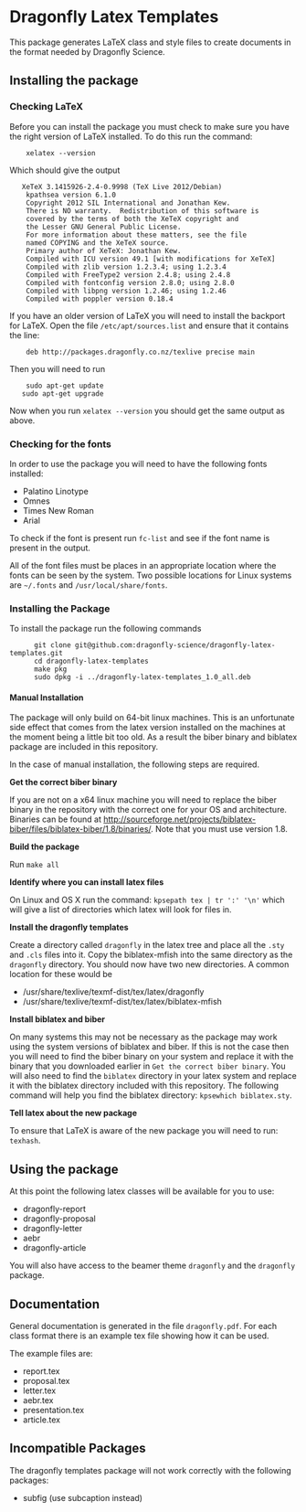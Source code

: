 Dragonfly Latex Templates
=========================

This package generates LaTeX class and style files to create documents in the 
format needed by Dragonfly Science.

## Installing the package

### Checking LaTeX
Before you can install the package you must check to make sure you
have the right version of LaTeX installed. To do this run the command:

        xelatex --version

Which should give the output

	   XeTeX 3.1415926-2.4-0.9998 (TeX Live 2012/Debian)
        kpathsea version 6.1.0
        Copyright 2012 SIL International and Jonathan Kew.
        There is NO warranty.  Redistribution of this software is
        covered by the terms of both the XeTeX copyright and
        the Lesser GNU General Public License.
        For more information about these matters, see the file
        named COPYING and the XeTeX source.
        Primary author of XeTeX: Jonathan Kew.
        Compiled with ICU version 49.1 [with modifications for XeTeX]
        Compiled with zlib version 1.2.3.4; using 1.2.3.4
        Compiled with FreeType2 version 2.4.8; using 2.4.8
        Compiled with fontconfig version 2.8.0; using 2.8.0
        Compiled with libpng version 1.2.46; using 1.2.46
        Compiled with poppler version 0.18.4


If you have an older version of LaTeX you will need to install the backport for
LaTeX. Open the file `/etc/apt/sources.list` and ensure that it
contains the line:

        deb http://packages.dragonfly.co.nz/texlive precise main

Then you will need to run

        sudo apt-get update
	   sudo apt-get upgrade

Now when you run `xelatex --version` you should get the same output as
above.

### Checking for the fonts

In order to use the package you will need to have the following fonts installed:

 - Palatino Linotype
 - Omnes
 - Times New Roman
 - Arial

To check if the font is present run `fc-list` and see if the font name is present
in the output.

All of the font files must be places in an appropriate location 
where the fonts can be seen by the system. Two possible locations for Linux 
systems are `~/.fonts` and `/usr/local/share/fonts`.


### Installing the Package
To install the package run the following commands

          git clone git@github.com:dragonfly-science/dragonfly-latex-templates.git
          cd dragonfly-latex-templates
          make pkg
          sudo dpkg -i ../dragonfly-latex-templates_1.0_all.deb

#### Manual Installation

The package will only build on 64-bit linux machines. This is an unfortunate 
side effect that comes from the latex version installed on the machines at the
moment being a little bit too old. As a result the biber binary and biblatex package
are included in this repository. 

In the case of manual installation, the following steps are required. 


**Get the correct biber binary**

If you are not on a x64 linux machine you will need to replace the biber binary in
the repository with the correct one for your OS and architecture. Binaries can be found
at http://sourceforge.net/projects/biblatex-biber/files/biblatex-biber/1.8/binaries/.
Note that you must use version 1.8.

**Build the package** 

Run `make all`

**Identify where you can install latex files**

On Linux and OS X run the command: `kpsepath tex | tr ':' '\n'` which will give a list
of directories which latex will look for files in. 

**Install the dragonfly templates**

Create a directory called `dragonfly` in the latex tree and place all the `.sty`
and `.cls` files into it. Copy the biblatex-mfish into the same directory as the 
`dragonfly` directory. You should now have two new directories. A common 
location for these would be 

 * /usr/share/texlive/texmf-dist/tex/latex/dragonfly
 * /usr/share/texlive/texmf-dist/tex/latex/biblatex-mfish


**Install biblatex and biber**

On many systems this may not be necessary as the package may work using the 
system versions of biblatex and biber. If this is not the case then you will
need to find the biber binary on your system and replace it with the binary
that you downloaded earlier in `Get the correct biber binary`. You will also
need to find the `biblatex` directory in your latex system and replace it with
the biblatex directory included with this repository. The following command
will help you find the biblatex directory: `kpsewhich biblatex.sty`.


**Tell latex about the new package**

To ensure that LaTeX is aware of the new package you will need to run: `texhash`.

## Using the package

At this point the following latex classes will be available for you to use:

 - dragonfly-report
 - dragonfly-proposal
 - dragonfly-letter
 - aebr
 - dragonfly-article

You will also have access to the beamer theme `dragonfly` and the `dragonfly` package.

## Documentation

General documentation is generated in the file `dragonfly.pdf`. For each class format
there is an example tex file showing how it can be used. 

The example files are:

 - report.tex
 - proposal.tex
 - letter.tex
 - aebr.tex
 - presentation.tex
 - article.tex


## Incompatible Packages

The dragonfly templates package will not work correctly with the following packages:

 - subfig (use subcaption instead)


